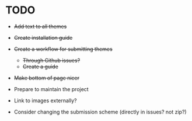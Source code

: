 # TODO

- ~~Add text to all themes~~
- ~~Create installation guide~~
- ~~Create a workflow for submitting themes~~
  - ~~Through Github issues?~~
  - ~~Create a guide~~

- ~~Make bottom of page nicer~~

- Prepare to maintain the project
- Link to images externally?
- Consider changing the submission scheme (directly in issues? not zip?)
